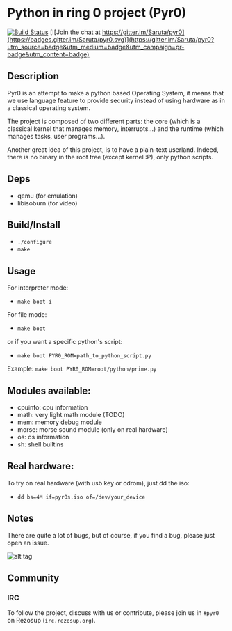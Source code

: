 # Python in ring 0 project (Pyr0)

[![Build Status](https://travis-ci.org/Saruta/pyr0.svg?branch=master)](https://travis-ci.org/Saruta/pyr0)
[![Join the chat at https://gitter.im/Saruta/pyr0](https://badges.gitter.im/Saruta/pyr0.svg)](https://gitter.im/Saruta/pyr0?utm_source=badge&utm_medium=badge&utm_campaign=pr-badge&utm_content=badge)

## Description
Pyr0 is an attempt to make a python based Operating System,
it means that we use language feature to provide security
instead of using hardware as in a classical operating system.

The project is composed of two different parts: the core (which is a classical
kernel that manages memory, interrupts...) and the runtime (which manages
tasks, user programs...).

Another great idea of this project, is to have a plain-text userland.
Indeed, there is no binary in the root tree (except kernel :P), only
python scripts.

## Deps

- qemu (for emulation)
- libisoburn (for video)

## Build/Install

- `./configure`
- `make`


## Usage

For interpreter mode:

- `make boot-i`

For file mode:

- `make boot`

or if you want a specific python's script:

- `make boot PYR0_ROM=path_to_python_script.py`

Example: `make boot PYR0_ROM=root/python/prime.py`

## Modules available:

- cpuinfo: cpu information
- math: very light math module (TODO)
- mem: memory debug module
- morse: morse sound module (only on real hardware)
- os: os information
- sh: shell builtins

## Real hardware:

To try on real hardware (with usb key or cdrom), just dd the iso:
- `dd bs=4M if=pyr0s.iso of=/dev/your_device` 

## Notes
There are quite a lot of bugs, but of course, if you find a bug, please just
open an issue.

![alt tag](http://saruta.eu/res/pyr0.png)

## Community

### IRC

To follow the project, discuss with us or contribute, please join us in
`#pyr0` on Rezosup (`irc.rezosup.org`).
